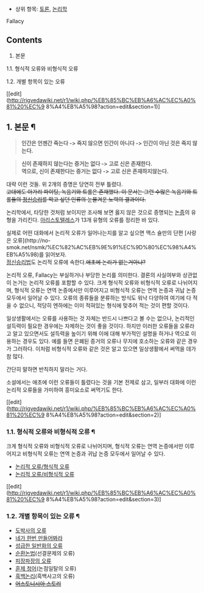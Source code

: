   * 상위 항목: [토론](%ED%86%A0%EB%A1%A0.md), [논리학](%EB%85%BC%EB%A6%AC%ED%95%99.md)  

Fallacy

## Contents

    

1. 본문 
    

1.1. 형식적 오류와 비형식적 오류

1.2. 개별 항목이 있는 오류

[[edit](http://rigvedawiki.net/r1/wiki.php/%EB%85%BC%EB%A6%AC%EC%A0%81%20%EC%9
8%A4%EB%A5%98?action=edit&section=1)]

## 1. 본문 ¶

> **인간은 언젠간 죽는다 -> 죽지 않으면 인간이 아니다 -> 인간이 아닌 것은 죽지 않는다.**

  

> **신이 존재하지 않는다는 증거는 없다 -> 고로 신은 존재한다.**  
**역으로, 신이 존재한다는 증거는 없다 -> 고로 신은 존재하지않는다.**

  
대략 이런 것들. 위 2개의 증명은 당연히 전부 틀렸다.  
<del>고대에도 아가리 파이팅, 녹음기와 트롤은 존재했다. 이 문서는 그런 수많은 녹음기와 트롤들의
[정신승리](%EC%A0%95%EC%8B%A0%EC%8A%B9%EB%A6%AC.md)를 막고 싶던 인류의 눈물겨운 노력의
결과이다.</del>

  

논리학에서, 타당한 것처럼 보이지만 조사해 보면 옳지 않은 것으로 증명되는 [논증](%EB%85%BC%EC%A6%9D.md)의 유형을
가리킨다. [아리스토텔레스](%EC%95%84%EB%A6%AC%EC%8A%A4%ED%86%A0%ED%85%94%EB%A0%88%EC%8A%A4.md)가 13개 유형의 오류를 정리한 바 있다.

  

실제로 어떤 대화에서 논리적 오류가 일어나는지를 알고 싶으면 맥스 슐만의 단편 [사랑은 오류](http://no-
smok.net/nsmk/%EC%82%AC%EB%9E%91%EC%9D%80%EC%98%A4%EB%A5%98)를 읽어보자.  
[정신승리법](%EC%A0%95%EC%8B%A0%EC%8A%B9%EB%A6%AC%EB%B2%95.md)도 논리적 오류에
속한다.<del>애초에 논리가 없는거아냐?</del>

  

논리적 오류, Fallacy는 부실하거나 부당한 논리를 의미한다. 결론의 사실여부와 상관없이 논거는 논리적 오류를 포함할 수 있다. 크게
형식적 오류와 비형식적 오류로 나뉘어지며, 형식적 오류는 연역 논증에서만 이루어지고 비형식적 오류는 연역 논증과 귀납 논증 모두에서 일어날
수 있다. 오류의 종류들을 분류하는 방식도 워낙 다양하여 여기에 다 적을 수 없으니, 적당히 엔하에는 이미 적혀있는 형식에 맞추어 적는 것이
편할 것이다.

  

일상생활에서는 오류를 사용하는 것 자체는 반드시 나쁘다고 볼 수는 없으나, 논리적인 설득력이 필요한 경우에는 자제하는 것이 좋을 것이다.
하지만 이러한 오류들을 오류라고 알고 있으면서도 설득력을 높이기 위해 이에 대해 부가적인 설명을 하거나 역으로 이용하는 경우도 있다. 예를
들면 은폐된 증거의 오류나 무지에 호소하는 오류와 같은 경우가 그러하다. 이처럼 비형식적 오류와 같은 것은 알고 있으면 일상생활에서 써먹을
데가 참 많다.

  

간단히 말하면 반칙하지 말라는 거다.

  

소설에서는 애초에 이런 오류들이 틀렸다는 것을 기본 전제로 삼고, 일부러 대화에 이런 논리적 오류들을 가미하여 흥미요소로 써먹기도 한다.

  

[[edit](http://rigvedawiki.net/r1/wiki.php/%EB%85%BC%EB%A6%AC%EC%A0%81%20%EC%9
8%A4%EB%A5%98?action=edit&section=2)]

### 1.1. 형식적 오류와 비형식적 오류 ¶

크게 형식적 오류와 비형식적 오류로 나뉘어지며, 형식적 오류는 연역 논증에서만 이루어지고 비형식적 오류는 연역 논증과 귀납 논증 모두에서
일어날 수 있다.

  

  * [논리적 오류/형식적 오류](%EB%85%BC%EB%A6%AC%EC%A0%81%20%EC%98%A4%EB%A5%98/%ED%98%95%EC%8B%9D%EC%A0%81%20%EC%98%A4%EB%A5%98.md)
  * [논리적 오류/비형식적 오류](%EB%85%BC%EB%A6%AC%EC%A0%81%20%EC%98%A4%EB%A5%98/%EB%B9%84%ED%98%95%EC%8B%9D%EC%A0%81%20%EC%98%A4%EB%A5%98.md)  

[[edit](http://rigvedawiki.net/r1/wiki.php/%EB%85%BC%EB%A6%AC%EC%A0%81%20%EC%9
8%A4%EB%A5%98?action=edit&section=3)]

### 1.2. 개별 항목이 있는 오류 ¶

  * [도박사의 오류](%EB%8F%84%EB%B0%95%EC%82%AC%EC%9D%98%20%EC%98%A4%EB%A5%98.md)
  * [네가 한번 만들어봐라](%EB%84%A4%EA%B0%80%20%ED%95%9C%EB%B2%88%20%EB%A7%8C%EB%93%A4%EC%96%B4%EB%B4%90%EB%9D%BC.md)
  * [성급한 일반화의 오류](%EC%84%B1%EA%B8%89%ED%95%9C%20%EC%9D%BC%EB%B0%98%ED%99%94%EC%9D%98%20%EC%98%A4%EB%A5%98.md)
  * [순환논법](%EC%88%9C%ED%99%98%EB%85%BC%EB%B2%95.md)(선결문제의 오류)
  * [피장파장의 오류](%ED%94%BC%EC%9E%A5%ED%8C%8C%EC%9E%A5%EC%9D%98%20%EC%98%A4%EB%A5%98.md)
  * [훈제 청어](%ED%9B%88%EC%A0%9C%20%EC%B2%AD%EC%96%B4.md)(논점일탈의 오류)
  * [흑백논리](%ED%9D%91%EB%B0%B1%EB%85%BC%EB%A6%AC.md)(흑백사고의 오류)
  * <del>[어스토니시아 스토리](%EC%96%B4%EC%8A%A4%ED%86%A0%EB%8B%88%EC%8B%9C%EC%95%84%20%EC%8A%A4%ED%86%A0%EB%A6%AC.md)</del>

